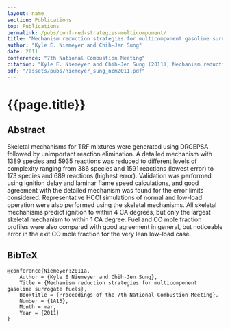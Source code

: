 ```yaml
---
layout: name
section: Publications
top: Publications
permalink: /pubs/conf-red-strategies-multicomponent/
title: "Mechanism reduction strategies for multicomponent gasoline surrogate fuels"
author: "Kyle E. Niemeyer and Chih-Jen Sung"
date: 2011
conference: "7th National Combustion Meeting"
citation: "Kyle E. Niemeyer and Chih-Jen Sung (2011), Mechanism reduction strategies for multicomponent gasoline surrogate fuels, 7th National Combustion Meeting, Atlanta, GA, USA, 20--23 March."
pdf: "/assets/pubs/niemeyer_sung_ncm2011.pdf"
---
```


{{page.title}}
==============

## Abstract

Skeletal mechanisms for TRF mixtures were generated using DRGEPSA followed by unimportant reaction elimination. A detailed mechanism with 1389 species and 5935 reactions was reduced to different levels of complexity ranging from 386 species and 1591 reactions (lowest error) to 173 species and 689 reactions (highest error). Validation was performed using ignition delay and laminar flame speed calculations, and good agreement with the detailed mechanism was found for the error limits considered. Representative HCCI simulations of normal and low-load operation were also performed using the skeletal mechanisms. All skeletal mechanisms predict ignition to within 4 CA degrees, but only the largest skeletal mechanism to within 1 CA degree. Fuel and CO mole fraction profiles were also compared with good agreement in general, but noticeable error in the exit CO mole fraction for the very lean low-load case.

## BibTeX

    @conference{Niemeyer:2011a,
        Author = {Kyle E Niemeyer and Chih-Jen Sung},
        Title = {Mechanism reduction strategies for multicomponent gasoline surrogate fuels},
        Booktitle = {Proceedings of the 7th National Combustion Meeting},
        Number = {1A15},
        Month = mar,
        Year = {2011}
    }
